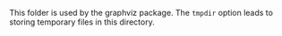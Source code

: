 This folder is used by the graphviz package. The `tmpdir` option leads to storing temporary files in this directory.
